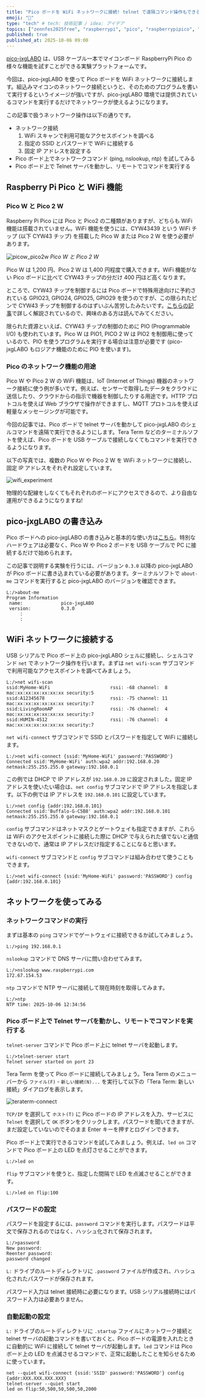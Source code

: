 ```yaml
---
title: "Pico ボードを WiFi ネットワークに接続! telnet で遠隔コマンド操作もできる"
emoji: "🦁"
type: "tech" # tech: 技術記事 / idea: アイデア
topics: ["zennfes2025free", "raspberrypi", "pico", "raspberrypipico", "network"]
published: true
published_at: 2025-10-06 09:00
---
```

[pico-jxgLABO](https://zenn.dev/ypsitau/articles/2025-08-01-labo-intro) は、USB ケーブル一本でマイコンボード RaspberryPi Pico の様々な機能を試すことができる実験プラットフォームです。

今回は、pico-jxgLABO を使って Pico ボードを WiFi ネットワークに接続します。組込みマイコンのネットワーク接続というと、そのためのプログラムを書いて実行するというイメージが強いですが、pico-jxgLABO 環境では提供されているコマンドを実行するだけでネットワークが使えるようになります。

この記事で扱うネットワーク操作は以下の通りです。

- ネットワーク接続
  1. WiFi スキャンで利用可能なアクセスポイントを調べる
  2. 指定の SSID とパスワードで WiFi に接続する
  3. 固定 IP アドレスを設定する
- Pico ボード上でネットワークコマンド (ping, nslookup, ntp) を試してみる
- Pico ボード上で Telnet サーバを動かし、リモートでコマンドを実行する

## Raspberry Pi Pico と WiFi 機能

### Pico W と Pico 2 W

Raspberry Pi Pico には Pico と Pico2 の二種類がありますが、どちらも WiFi 機能は搭載されていません。WiFi 機能を使うには、CYW43439 という WiFi チップ (以下 CYW43 チップ) を搭載した Pico W または Pico 2 W を使う必要があります。

![picow_pico2w](/images/2025-10-06-labo-wifi/picow_pico2w.jpg)
*Pico W と Pico 2 W*

Pico W は 1,200 円、Pico 2 W は 1,400 円程度で購入できます。WiFi 機能がない Pico ボードに比べて CYW43 チップの分だけ 400 円ほど高くなります。

ところで、CYW43 チップを制御するには Pico ボードで特殊用途向けに予約されている GPIO23, GPIO24, GPIO25, GPIO29 を使うのですが、この限られたピンで CYW43 チップを制御するのはずいぶん苦労したみたいです。[こちらの記事](https://zenn.dev/nonnoise/articles/0d5b97cb517e31)で詳しく解説されているので、興味のある方は読んでみてください。

限られた資源といえば、CYW43 チップの制御のために PIO (Programmable I/O) も使われています。Pico W は PIO1, PICO 2 W  は PIO2 を制御用に使っているので、PIO を使うプログラムを実行する場合は注意が必要です (pico-jxgLABO もロジアナ機能のために PIO を使います)。

### Pico のネットワーク機能の用途

Pico W や Pico 2 W の WiFi 機能は、IoT (Internet of Things) 機器のネットワーク接続に使う例が多いです。例えば、センサーで取得したデータをクラウドに送信したり、クラウドからの指示で機器を制御したりする用途です。HTTP プロトコルを使えば Web ブラウザで操作ができますし、MQTT プロトコルを使えば軽量なメッセージングが可能です。

今回の記事では、Pico ボードで telnet サーバを動かして pico-jxgLABO のシェルコマンドを遠隔で実行できるようにします。Tera Term などのターミナルソフトを使えば、Pico ボードを USB ケーブルで接続しなくてもコマンドを実行できるようになります。

以下の写真では、複数の Pico W や Pico 2 W を WiFi ネットワークに接続し、固定 IP アドレスをそれぞれ設定しています。

![wifi_experiment](/images/2025-10-06-labo-wifi/wifi-experiment.jpg)

物理的な配線をしなくてもそれぞれのボードにアクセスできるので、より自由な運用ができるようになりますね!

## pico-jxgLABO の書き込み

Pico ボードへの pico-jxgLABO の書き込みと基本的な使い方は[こちら](https://zenn.dev/ypsitau/articles/2025-08-01-labo-intro#pico-jxglabo-%E3%81%AE%E5%B0%8E%E5%85%A5%E6%96%B9%E6%B3%95)。特別なハードウェアは必要なく、Pico W や Pico 2 ボードを USB ケーブルで PC に接続するだけで始められます。

この記事で説明する実験を行うには、バージョン `0.3.0` 以降の pico-jxgLABO が Pico ボードに書き込まれている必要があります。ターミナルソフトで `about-me` コマンドを実行すると pico-jxgLABO のバージョンを確認できます。

```text
L:/>about-me
Program Information
 name:              pico-jxgLABO
 version:           0.3.0
     :
     :
```

## WiFi ネットワークに接続する

USB シリアルで Pico ボード上の pico-jxgLABO シェルに接続し、シェルコマンド `net` でネットワーク操作を行います。まずは `net wifi-scan` サブコマンドで利用可能なアクセスポイントを調べてみましょう。

```text
L:/>net wifi-scan
ssid:MyHome-WiFi                      rssi: -68 channel:  8 mac:xx:xx:xx:xx:xx:xx security:5
ssid:A12345678                        rssi: -75 channel: 11 mac:xx:xx:xx:xx:xx:xx security:7
ssid:LivingRoomAP                     rssi: -76 channel:  4 mac:xx:xx:xx:xx:xx:xx security:7
ssid:HUMIN-4512                       rssi: -76 channel:  4 mac:xx:xx:xx:xx:xx:xx security:7
```

`net wifi-connect` サブコマンドで SSID とパスワードを指定して WiFi に接続します。

```text
L:/>net wifi-connect {ssid:'MyHome-WiFi' password:'PASSWORD'}
Connected ssid:'MyHome-WiFi' auth:wpa2 addr:192.168.0.20 netmask:255.255.255.0 gateway:192.168.0.1
```

この例では DHCP で IP アドレスが `192.168.0.20` に設定されました。固定 IP アドレスを使いたい場合は、`net config` サブコマンドで IP アドレスを指定します。以下の例では IP アドレスを `192.168.0.101` に設定しています。

```text
L:/>net config {addr:192.168.0.101}
Connected ssid:'Buffalo-G-C5B8' auth:wpa2 addr:192.168.0.101 netmask:255.255.255.0 gateway:192.168.0.1
```

`config` サブコマンドはネットマスクとゲートウェイも指定できますが、これらは WiFi のアクセスポイントに接続した際に DHCP で与えられた値でないと通信できないので、通常は IP アドレスだけ指定することになると思います。

`wifi-connect` サブコマンドと `config` サブコマンドは組み合わせて使うこともできます。

```text
L:/>net wifi-connect {ssid:'MyHome-WiFi' password:'PASSWORD'} config {addr:192.168.0.101}
```

## ネットワークを使ってみる

### ネットワークコマンドの実行

まずは基本の `ping` コマンドでゲートウェイに接続できるか試してみましょう。

```text
L:/>ping 192.168.0.1
```

`nslookup` コマンドで DNS サーバに問い合わせてみます。

```text
L:/>nslookup www.raspberrypi.com
172.67.154.53
```

`ntp` コマンドで NTP サーバに接続して現在時刻を取得してみます。

```text
L:/>ntp
NTP time: 2025-10-06 12:34:56
```

### Pico ボード上で Telnet サーバを動かし、リモートでコマンドを実行する

`telnet-server` コマンドで Pico ボード上に telnet サーバを起動します。

```text
L:/>telnet-server start
Telnet server started on port 23
```

Tera Term を使って Pico ボードに接続してみましょう。Tera Term のメニューバーから `ファイル(F)` - `新しい接続(N)...` を実行して以下の「Tera Term: 新しい接続」ダイアログを表示します。

![teraterm-connect](/images/2025-10-06-labo-wifi/teraterm-connect.png)

`TCP/IP` を選択して `ホスト(T)` に Pico ボードの IP アドレスを入力、サービスに `Telnet` を選択して `OK` ボタンをクリックします。パスワードを聞いてきますが、まだ設定していないのでそのまま Enter キーを押すとログインできます。

Pico ボード上で実行できるコマンドを試してみましょう。例えば、`led on` コマンドで Pico ボード上の LED を点灯させることができます。

```text
L:/>led on
```

`flip` サブコマンドを使うと、指定した間隔で LED を点滅させることができます。

```text
L:/>led on flip:100
```

### パスワードの設定

パスワードを設定するには、`password` コマンドを実行します。パスワードは平文で保存されるのではなく、ハッシュ化されて保存されます。

```text
L:/>password
New password:
Reenter password:
password changed
```

`L:` ドライブのルートディレクトリに `.password` ファイルが作成され、ハッシュ化されたパスワードが保存されます。

パスワード入力は telnet 接続時に必要になります。USB シリアル接続時にはパスワード入力は必要ありません。

### 自動起動の設定

`L:` ドライブのルートディレクトリに `.startup` ファイルにネットワーク接続と telnet サーバの起動コマンドを書いておくと、Pico ボードの電源を入れたときに自動的に WiFi に接続して telnet サーバが起動します。`led` コマンドは Pico ボード上の LED を点滅させるコマンドで、正常に起動したことを知らせるために使っています。

```text:.startup
net --quiet wifi-connect {ssid:'SSID' password:'PASSWORD'} config {addr:XXX.XXX.XXX.XXX}
telnet-server --quiet start
led on flip:50,500,50,500,50,2000
```
